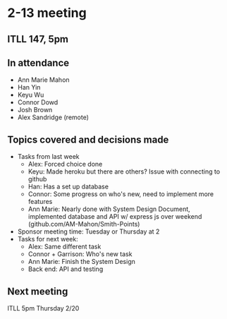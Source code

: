 # 2-13 meeting

## ITLL 147, 5pm

## In attendance

- Ann Marie Mahon
- Han Yin
- Keyu Wu
- Connor Dowd
- Josh Brown
- Alex Sandridge (remote)

## Topics covered and decisions made

- Tasks from last week
  - Alex: Forced choice done
  - Keyu: Made heroku but there are others?  Issue with connecting to github
  - Han: Has a set up database
  - Connor: Some progress on who's new, need to implement more features
  - Ann Marie: Nearly done with System Design Document, implemented database and API w/ express js over weekend (github.com/AM-Mahon/Smith-Points)
- Sponsor meeting time: Tuesday or Thursday at 2
- Tasks for next week:
  - Alex: Same different task
  - Connor + Garrison: Who's new task
  - Ann Marie: Finish the System Design
  - Back end: API and testing

## Next meeting

ITLL 5pm Thursday 2/20
